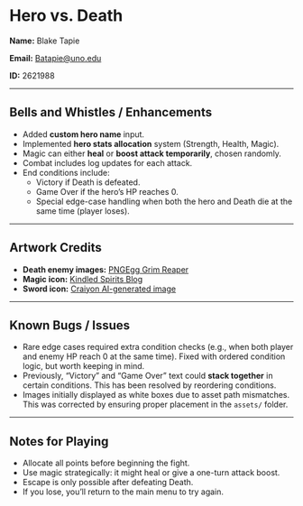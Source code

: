 # Hero vs. Death

**Name:** Blake Tapie

**Email:** Batapie@uno.edu

**ID:** 2621988

---

## Bells and Whistles / Enhancements
- Added **custom hero name** input.
- Implemented **hero stats allocation** system (Strength, Health, Magic).
- Magic can either **heal** or **boost attack temporarily**, chosen randomly.
- Combat includes log updates for each attack.
- End conditions include:
  - Victory if Death is defeated.
  - Game Over if the hero’s HP reaches 0.
  - Special edge-case handling when both the hero and Death die at the same time (player loses).

---

## Artwork Credits
- **Death enemy images:** [PNGEgg Grim Reaper](https://www.pngegg.com/en/search?q=grim+reaper)
- **Magic icon:** [Kindled Spirits Blog](https://kindledspirits.blog/2020/11/29/the-eternal-appeal-of-books-about-magic/)
- **Sword icon:** [Craiyon AI-generated image](https://www.craiyon.com/en/image/DIum-UZvSViJqonDSeFfPA)

---

## Known Bugs / Issues
- Rare edge cases required extra condition checks (e.g., when both player and enemy HP reach 0 at the same time). Fixed with ordered condition logic, but worth keeping in mind.
- Previously, “Victory” and “Game Over” text could **stack together** in certain conditions. This has been resolved by reordering conditions.
- Images initially displayed as white boxes due to asset path mismatches. This was corrected by ensuring proper placement in the `assets/` folder.

---

## Notes for Playing
- Allocate all points before beginning the fight.
- Use magic strategically: it might heal or give a one-turn attack boost.
- Escape is only possible after defeating Death.
- If you lose, you’ll return to the main menu to try again.
